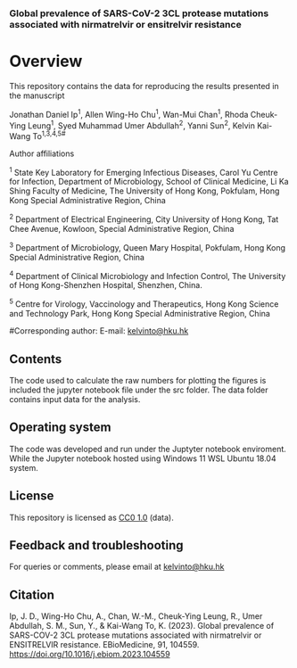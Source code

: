 ### Global prevalence of SARS-CoV-2 3CL protease mutations associated with nirmatrelvir or ensitrelvir resistance

# Overview

This repository contains the data for reproducing the results presented in the manuscript

Jonathan Daniel Ip<sup>1</sup>, Allen Wing-Ho Chu<sup>1</sup>, Wan-Mui Chan<sup>1</sup>, Rhoda Cheuk-Ying Leung<sup>1</sup>, Syed Muhammad Umer Abdullah<sup>2</sup>, Yanni Sun<sup>2</sup>, Kelvin Kai-Wang To<sup>1,3,4,5#</sup>

Author affiliations

<sup>1</sup> State Key Laboratory for Emerging Infectious Diseases, Carol Yu Centre for Infection, Department of Microbiology, School of Clinical Medicine, Li Ka Shing Faculty of Medicine, The University of Hong Kong, Pokfulam, Hong Kong Special Administrative Region, China

<sup>2</sup> Department of Electrical Engineering, City University of Hong Kong, Tat Chee Avenue, Kowloon, Special Administrative Region, China

<sup>3</sup> Department of Microbiology, Queen Mary Hospital, Pokfulam, Hong Kong Special Administrative Region, China

<sup>4</sup> Department of Clinical Microbiology and Infection Control, The University of Hong Kong-Shenzhen Hospital, Shenzhen, China.

<sup>5</sup> Centre for Virology, Vaccinology and Therapeutics, Hong Kong Science and Technology Park, Hong Kong Special Administrative Region, China

\#Corresponding author: E-mail: [kelvinto@hku.hk](mailto:kelvinto@hku.hk)  

## Contents

The code used to calculate the raw numbers for plotting the figures is included the jupyter notebook file under the src folder. 
The data folder contains input data for the analysis. 

## Operating system

The code was developed and run under the Juptyter notebook enviroment. While the Jupyter notebook hosted using Windows 11 WSL Ubuntu 18.04 system. 

## License

This repository is licensed as [CC0 1.0](https://github.com/SMUAbdullah/paper-Omicron-BA.2-outbreak-Hong-Kong/blob/main/LICENSE-CC0) (data).

## Feedback and troubleshooting

For queries or comments, please email at [kelvinto@hku.hk](mailto:kelvinto@hku.hk)

## Citation
Ip, J. D., Wing-Ho Chu, A., Chan, W.-M., Cheuk-Ying Leung, R., Umer Abdullah, S. M., Sun, Y., &amp; Kai-Wang To, K. (2023). Global prevalence of SARS-COV-2 3CL protease mutations associated with nirmatrelvir or ENSITRELVIR resistance. EBioMedicine, 91, 104559. https://doi.org/10.1016/j.ebiom.2023.104559 
